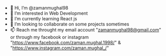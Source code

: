 - 👋 Hi, I’m @zamanmughal98
- 👀 I’m interested in Web Development 
- 🌱 I’m currently learning React js
- 💞️ I’m looking to collaborate on some projects sometimes
- 📫 Reach me throught my email account "zamanmughal98@gmail.com" or through my facebook or instagram "https://www.facebook.com/zaman.mughal.1998/" & "https://www.instagram.com/zaman.mughal_/"

<!---
zamanmughal98/zamanmughal98 is a ✨ special ✨ repository because its `README.md` (this file) appears on your GitHub profile.
You can click the Preview link to take a look at your changes.
--->
